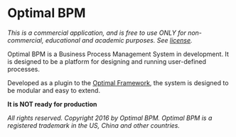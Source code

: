 Optimal BPM
========

*This is a commercial application, and is free to use ONLY for non-commercial, educational and academic purposes. See [license](./LICENSE.md).*

Optimal BPM is a Business Process Management System in development. 
It is designed to be a platform for designing and running user-defined processes.

Developed as a plugin to the [Optimal Framework](https://github.com/OptimalBPM/of), the system is designed to be modular and easy to extend.

**It is NOT ready for production**

*All rights reserved. Copyright 2016 by Optimal BPM.* 
*Optimal BPM is a registered trademark in the US, China and other countries.* 
